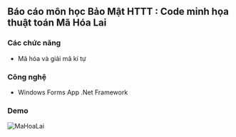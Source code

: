 
## Báo cáo môn học Bảo Mật HTTT : Code minh họa thuật toán Mã Hóa Lai


### Các chức năng

- Mã hóa và giải mã kí tự 



### Công nghệ

- Windows Forms App .Net Framework




### Demo


![MaHoaLai](https://github.com/user-attachments/assets/f119df27-06f6-4b03-a0fc-c9124a549d47)
